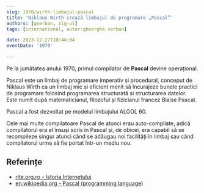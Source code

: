 ```yaml
---
slug: 1970/wirth-limbajul-pascal
title: 'Niklaus Wirth crează limbajul de programare „Pascal”'
authors: [gserban, ilg-ul]
tags: [international, autor:gheorghe.serban]

date: 2023-12-27T10:44:04
eventDate: '1970'

---
```


Pe la jumătatea anului 1970, primul compilator de **Pascal**
devine operațional.

<!-- truncate -->

Pascal este un limbaj de programare imperativ și procedural, conceput de
Niklaus Wirth ca un limbaj mic și eficient menit să încurajeze bunele
practici de programare folosind programarea structurată și structurarea
datelor. Este numit după matematicianul, filozoful și fizicianul francez
Blaise Pascal.

Pascal a fost dezvoltat pe modelul limbajului ALGOL 60.

Cele mai multe compilatoare Pascal de atunci erau auto-compilate,
adică compilatorul era el însuși scris în Pascal și, de obicei, era
capabil să se recompileze singur atunci când se adăugau noi facilități
în limbaj sau când compilatorul urma să fie portat într-un mediu nou.

## Referințe

- [rite.org.ro - Istoria Internetului](https://rite.org.ro/istoria-internetului/)
- [en.wikipedia.org - Pascal (programming language)](https://en.wikipedia.org/wiki/Pascal_(programming_language))
